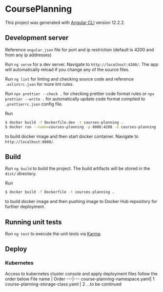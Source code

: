 # CoursePlanning

This project was generated with [Angular CLI](https://github.com/angular/angular-cli) version 12.2.2.

## Development server

Reference `angular.json` file for port and ip restriction (default is 4200 and from any ip addresses)

Run `ng serve` for a dev server. Navigate to `http://localhost:4200/`. The app will automatically reload if you change any of the source files.

Run `ng lint` for linting and checking source code and reference `.eslintrc.json` for more lint rules.

Run `npx prettier --check .` for checking prettier code format rules or `npx prettier --write .` for automatically update code format complied to `.prettierrc.json` config file.

Run

```bash
$ docker build -f Dockerfile.dev -t courses-planning .
$ docker run --name=courses-planning -p 8080:4200 -d courses-planning
```

to build docker image and then start docker container. Navigate to `http://localhost:8080/`.

## Build

Run `ng build` to build the project. The build artifacts will be stored in the `dist/` directory.

Run

```bash
$ docker build -f Dockerfile -t courses-planning .
```

to build docker image and then pushing image to Docker Hub repository for further deployment.

## Running unit tests

Run `ng test` to execute the unit tests via [Karma](https://karma-runner.github.io).

## Deploy

### Kubernetes

Access to kubernetes cluster console and apply deployment files follow the order below
File name | Order
---|---
course-planning-namespace.yaml| 1
course-planning-storage-class.yaml | 2
...to be continued
